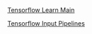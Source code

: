 [Tensorflow Learn Main](https://www.tensorflow.org/learn)


[Tensorflow Input Pipelines](https://www.tensorflow.org/guide/data)
[]()
